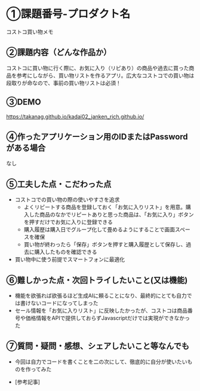 # ①課題番号-プロダクト名
コストコ買い物メモ

## ②課題内容（どんな作品か）
コストコに買い物に行く際に、お気に入り（リピあり）の商品や過去に買った商品を参考にしながら、買い物リストを作るアプリ。広大なコストコでの買い物は段取りが命なので、事前の買い物リストは必須！

## ③DEMO
https://takanag.github.io/kadai02_janken_rich.github.io/

## ④作ったアプリケーション用のIDまたはPasswordがある場合
なし

## ⑤工夫した点・こだわった点
- コストコでの買い物の際の使いやすさを追求
  - よくリピートする商品を登録しておく「お気に入りリスト」を用意。購入した商品のなかでリピートありと思った商品は、「お気に入り」ボタンを押すだけでお気に入りに登録できる
  - 購入履歴は購入日でグループ化して畳めるようにすることで画面スペースを確保
  - 買い物が終わったら「保存」ボタンを押すと購入履歴として保存し、過去に購入したものを確認できる
- 買い物中に使う前提でスマートフォンに最適化

## ⑥難しかった点・次回トライしたいこと(又は機能)
- 機能を欲張れば欲張るほど生成AIに頼ることになり、最終的にとても自力では書けないコードになってしまった
- セール情報を「お気に入りリスト」に反映したかったが、コストコは商品番号や価格情報をAPIで提供しておらずJavascriptだけでは実現ができなかった

## ⑦質問・疑問・感想、シェアしたいこと等なんでも
- 今回は自力でコードを書くことを二の次にして、徹底的に自分が使いたいものを作ってみた

- [参考記事]
